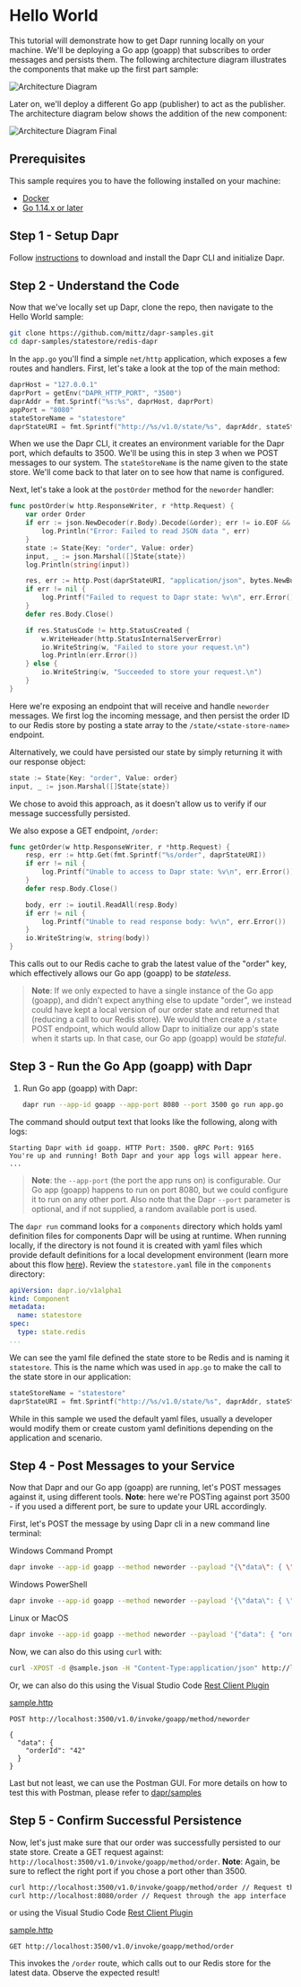 # Hello World

This tutorial will demonstrate how to get Dapr running locally on your machine. We'll be deploying a Go app (goapp) that subscribes to order messages and persists them. The following architecture diagram illustrates the components that make up the first part sample:

![Architecture Diagram](./img/Architecture_Diagram.png)

Later on, we'll deploy a different Go app (publisher) to act as the publisher. The architecture diagram below shows the addition of the new component:

![Architecture Diagram Final](./img/Architecture_Diagram_B.png)

## Prerequisites
This sample requires you to have the following installed on your machine:
- [Docker](https://docs.docker.com/)
- [Go 1.14.x or later](https://golang.org/dl/)

## Step 1 - Setup Dapr

Follow [instructions](https://github.com/dapr/docs/blob/master/getting-started/environment-setup.md#environment-setup) to download and install the Dapr CLI and initialize Dapr.

## Step 2 - Understand the Code

Now that we've locally set up Dapr, clone the repo, then navigate to the Hello World sample:

```bash
git clone https://github.com/mittz/dapr-samples.git
cd dapr-samples/statestore/redis-dapr
```


In the `app.go` you'll find a simple `net/http` application, which exposes a few routes and handlers. First, let's take a look at the top of the main method:

```go
daprHost = "127.0.0.1"
daprPort = getEnv("DAPR_HTTP_PORT", "3500")
daprAddr = fmt.Sprintf("%s:%s", daprHost, daprPort)
appPort = "8080"
stateStoreName = "statestore"
daprStateURI = fmt.Sprintf("http://%s/v1.0/state/%s", daprAddr, stateStoreName)
```
When we use the Dapr CLI, it creates an environment variable for the Dapr port, which defaults to 3500. We'll be using this in step 3 when we POST messages to our system. The `stateStoreName` is the name given to the state store. We'll come back to that later on to see how that name is configured.

Next, let's take a look at the ```postOrder``` method for the `neworder` handler:

```go
func postOrder(w http.ResponseWriter, r *http.Request) {
	var order Order
	if err := json.NewDecoder(r.Body).Decode(&order); err != io.EOF && err != nil {
		log.Println("Error: Failed to read JSON data ", err)
	}
	state := State{Key: "order", Value: order}
	input, _ := json.Marshal([]State{state})
	log.Println(string(input))

	res, err := http.Post(daprStateURI, "application/json", bytes.NewBuffer(input))
	if err != nil {
		log.Printf("Failed to request to Dapr state: %v\n", err.Error())
	}
	defer res.Body.Close()

	if res.StatusCode != http.StatusCreated {
		w.WriteHeader(http.StatusInternalServerError)
		io.WriteString(w, "Failed to store your request.\n")
		log.Println(err.Error())
	} else {
		io.WriteString(w, "Succeeded to store your request.\n")
	}
}
```

Here we're exposing an endpoint that will receive and handle `neworder` messages. We first log the incoming message, and then persist the order ID to our Redis store by posting a state array to the `/state/<state-store-name>` endpoint.

Alternatively, we could have persisted our state by simply returning it with our response object:

```go
state := State{Key: "order", Value: order}
input, _ := json.Marshal([]State{state})
```

We chose to avoid this approach, as it doesn't allow us to verify if our message successfully persisted.

We also expose a GET endpoint, `/order`:

```go
func getOrder(w http.ResponseWriter, r *http.Request) {
	resp, err := http.Get(fmt.Sprintf("%s/order", daprStateURI))
	if err != nil {
		log.Printf("Unable to access to Dapr state: %v\n", err.Error())
	}
	defer resp.Body.Close()

	body, err := ioutil.ReadAll(resp.Body)
	if err != nil {
		log.Printf("Unable to read response body: %v\n", err.Error())
	}
	io.WriteString(w, string(body))
}
```

This calls out to our Redis cache to grab the latest value of the "order" key, which effectively allows our Go app (goapp) to be _stateless_.

> **Note**: If we only expected to have a single instance of the Go app (goapp), and didn't expect anything else to update "order", we instead could have kept a local version of our order state and returned that (reducing a call to our Redis store). We would then create a `/state` POST endpoint, which would allow Dapr to initialize our app's state when it starts up. In that case, our Go app (goapp) would be _stateful_.

## Step 3 - Run the Go App (goapp) with Dapr

1. Run Go app (goapp) with Dapr:

    ```sh
    dapr run --app-id goapp --app-port 8080 --port 3500 go run app.go
    ```

The command should output text that looks like the following, along with logs:

```
Starting Dapr with id goapp. HTTP Port: 3500. gRPC Port: 9165
You're up and running! Both Dapr and your app logs will appear here.
...
```
> **Note**: the `--app-port` (the port the app runs on) is configurable. Our Go app (goapp) happens to run on port 8080, but we could configure it to run on any other port. Also note that the Dapr `--port` parameter is optional, and if not supplied, a random available port is used.

The `dapr run` command looks for a `components` directory which holds yaml definition files for components Dapr will be using at runtime. When running locally, if the directory is not found it is created with yaml files which provide default definitions for a local development environment (learn more about this flow [here](https://github.com/dapr/docs/blob/master/walkthroughs/daprrun.md)). Review the `statestore.yaml` file in the `components` directory:

```yml
apiVersion: dapr.io/v1alpha1
kind: Component
metadata:
  name: statestore
spec:
  type: state.redis
...
```

We can see the yaml file defined the state store to be Redis and is naming it `statestore`. This is the name which was used in `app.go` to make the call to the state store in our application:

```go
stateStoreName = "statestore"
daprStateURI = fmt.Sprintf("http://%s/v1.0/state/%s", daprAddr, stateStoreName)
```

While in this sample we used the default yaml files, usually a developer would modify them or create custom yaml definitions depending on the application and scenario.

## Step 4 - Post Messages to your Service

Now that Dapr and our Go app (goapp) are running, let's POST messages against it, using different tools. **Note**: here we're POSTing against port 3500 - if you used a different port, be sure to update your URL accordingly.

First, let's POST the message by using Dapr cli in a new command line terminal:

Windows Command Prompt
```sh
dapr invoke --app-id goapp --method neworder --payload "{\"data\": { \"orderId\": \"41\" } }"
```

Windows PowerShell
```sh
dapr invoke --app-id goapp --method neworder --payload '{\"data\": { \"orderId\": \"41\" } }'
```

Linux or MacOS
```sh
dapr invoke --app-id goapp --method neworder --payload '{"data": { "orderId": "41" } }'
```

Now, we can also do this using `curl` with:

```sh
curl -XPOST -d @sample.json -H "Content-Type:application/json" http://localhost:3500/v1.0/invoke/goapp/method/neworder
```

Or, we can also do this using the Visual Studio Code [Rest Client Plugin](https://marketplace.visualstudio.com/items?itemName=humao.rest-client)

[sample.http](sample.http)
```http
POST http://localhost:3500/v1.0/invoke/goapp/method/neworder

{
  "data": {
    "orderId": "42"
  }
}
```

Last but not least, we can use the Postman GUI. For more details on how to test this with Postman, please refer to [dapr/samples](https://github.com/dapr/samples/blob/master/1.hello-world/README.md)

## Step 5 - Confirm Successful Persistence

Now, let's just make sure that our order was successfully persisted to our state store. Create a GET request against: `http://localhost:3500/v1.0/invoke/goapp/method/order`. **Note**: Again, be sure to reflect the right port if you chose a port other than 3500.

```sh
curl http://localhost:3500/v1.0/invoke/goapp/method/order // Request through Dapr
curl http://localhost:8080/order // Request through the app interface
```

or using the Visual Studio Code [Rest Client Plugin](https://marketplace.visualstudio.com/items?itemName=humao.rest-client)

[sample.http](sample.http)
```http
GET http://localhost:3500/v1.0/invoke/goapp/method/order
```

This invokes the `/order` route, which calls out to our Redis store for the latest data. Observe the expected result!
